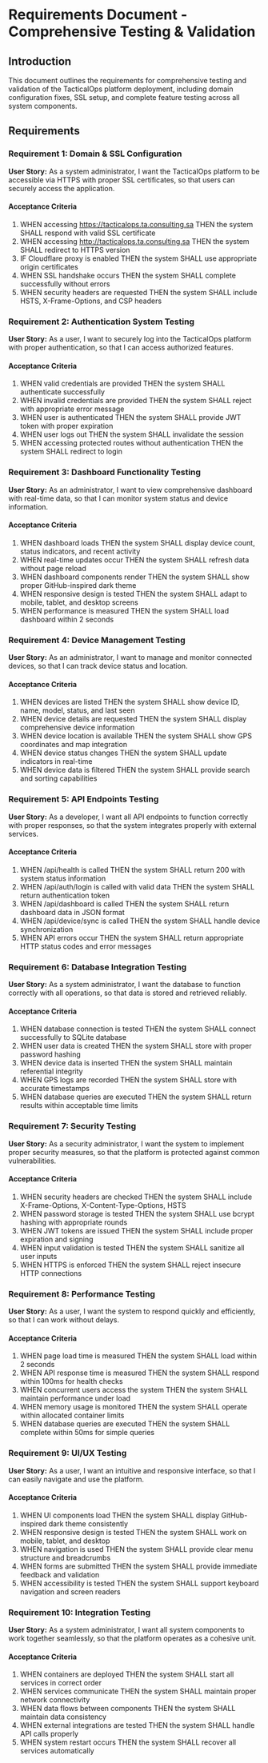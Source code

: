 # Requirements Document - Comprehensive Testing & Validation

## Introduction

This document outlines the requirements for comprehensive testing and validation of the TacticalOps platform deployment, including domain configuration fixes, SSL setup, and complete feature testing across all system components.

## Requirements

### Requirement 1: Domain & SSL Configuration

**User Story:** As a system administrator, I want the TacticalOps platform to be accessible via HTTPS with proper SSL certificates, so that users can securely access the application.

#### Acceptance Criteria

1. WHEN accessing https://tacticalops.ta.consulting.sa THEN the system SHALL respond with valid SSL certificate
2. WHEN accessing http://tacticalops.ta.consulting.sa THEN the system SHALL redirect to HTTPS version
3. IF Cloudflare proxy is enabled THEN the system SHALL use appropriate origin certificates
4. WHEN SSL handshake occurs THEN the system SHALL complete successfully without errors
5. WHEN security headers are requested THEN the system SHALL include HSTS, X-Frame-Options, and CSP headers

### Requirement 2: Authentication System Testing

**User Story:** As a user, I want to securely log into the TacticalOps platform with proper authentication, so that I can access authorized features.

#### Acceptance Criteria

1. WHEN valid credentials are provided THEN the system SHALL authenticate successfully
2. WHEN invalid credentials are provided THEN the system SHALL reject with appropriate error message
3. WHEN user is authenticated THEN the system SHALL provide JWT token with proper expiration
4. WHEN user logs out THEN the system SHALL invalidate the session
5. WHEN accessing protected routes without authentication THEN the system SHALL redirect to login

### Requirement 3: Dashboard Functionality Testing

**User Story:** As an administrator, I want to view comprehensive dashboard with real-time data, so that I can monitor system status and device information.

#### Acceptance Criteria

1. WHEN dashboard loads THEN the system SHALL display device count, status indicators, and recent activity
2. WHEN real-time updates occur THEN the system SHALL refresh data without page reload
3. WHEN dashboard components render THEN the system SHALL show proper GitHub-inspired dark theme
4. WHEN responsive design is tested THEN the system SHALL adapt to mobile, tablet, and desktop screens
5. WHEN performance is measured THEN the system SHALL load dashboard within 2 seconds

### Requirement 4: Device Management Testing

**User Story:** As an administrator, I want to manage and monitor connected devices, so that I can track device status and location.

#### Acceptance Criteria

1. WHEN devices are listed THEN the system SHALL show device ID, name, model, status, and last seen
2. WHEN device details are requested THEN the system SHALL display comprehensive device information
3. WHEN device location is available THEN the system SHALL show GPS coordinates and map integration
4. WHEN device status changes THEN the system SHALL update indicators in real-time
5. WHEN device data is filtered THEN the system SHALL provide search and sorting capabilities

### Requirement 5: API Endpoints Testing

**User Story:** As a developer, I want all API endpoints to function correctly with proper responses, so that the system integrates properly with external services.

#### Acceptance Criteria

1. WHEN /api/health is called THEN the system SHALL return 200 with system status information
2. WHEN /api/auth/login is called with valid data THEN the system SHALL return authentication token
3. WHEN /api/dashboard is called THEN the system SHALL return dashboard data in JSON format
4. WHEN /api/device/sync is called THEN the system SHALL handle device synchronization
5. WHEN API errors occur THEN the system SHALL return appropriate HTTP status codes and error messages

### Requirement 6: Database Integration Testing

**User Story:** As a system administrator, I want the database to function correctly with all operations, so that data is stored and retrieved reliably.

#### Acceptance Criteria

1. WHEN database connection is tested THEN the system SHALL connect successfully to SQLite database
2. WHEN user data is created THEN the system SHALL store with proper password hashing
3. WHEN device data is inserted THEN the system SHALL maintain referential integrity
4. WHEN GPS logs are recorded THEN the system SHALL store with accurate timestamps
5. WHEN database queries are executed THEN the system SHALL return results within acceptable time limits

### Requirement 7: Security Testing

**User Story:** As a security administrator, I want the system to implement proper security measures, so that the platform is protected against common vulnerabilities.

#### Acceptance Criteria

1. WHEN security headers are checked THEN the system SHALL include X-Frame-Options, X-Content-Type-Options, HSTS
2. WHEN password storage is tested THEN the system SHALL use bcrypt hashing with appropriate rounds
3. WHEN JWT tokens are issued THEN the system SHALL include proper expiration and signing
4. WHEN input validation is tested THEN the system SHALL sanitize all user inputs
5. WHEN HTTPS is enforced THEN the system SHALL reject insecure HTTP connections

### Requirement 8: Performance Testing

**User Story:** As a user, I want the system to respond quickly and efficiently, so that I can work without delays.

#### Acceptance Criteria

1. WHEN page load time is measured THEN the system SHALL load within 2 seconds
2. WHEN API response time is measured THEN the system SHALL respond within 100ms for health checks
3. WHEN concurrent users access the system THEN the system SHALL maintain performance under load
4. WHEN memory usage is monitored THEN the system SHALL operate within allocated container limits
5. WHEN database queries are executed THEN the system SHALL complete within 50ms for simple queries

### Requirement 9: UI/UX Testing

**User Story:** As a user, I want an intuitive and responsive interface, so that I can easily navigate and use the platform.

#### Acceptance Criteria

1. WHEN UI components load THEN the system SHALL display GitHub-inspired dark theme consistently
2. WHEN responsive design is tested THEN the system SHALL work on mobile, tablet, and desktop
3. WHEN navigation is used THEN the system SHALL provide clear menu structure and breadcrumbs
4. WHEN forms are submitted THEN the system SHALL provide immediate feedback and validation
5. WHEN accessibility is tested THEN the system SHALL support keyboard navigation and screen readers

### Requirement 10: Integration Testing

**User Story:** As a system administrator, I want all system components to work together seamlessly, so that the platform operates as a cohesive unit.

#### Acceptance Criteria

1. WHEN containers are deployed THEN the system SHALL start all services in correct order
2. WHEN services communicate THEN the system SHALL maintain proper network connectivity
3. WHEN data flows between components THEN the system SHALL maintain data consistency
4. WHEN external integrations are tested THEN the system SHALL handle API calls properly
5. WHEN system restart occurs THEN the system SHALL recover all services automatically